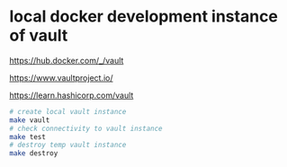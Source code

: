 # local docker development instance of vault
https://hub.docker.com/_/vault

https://www.vaultproject.io/

https://learn.hashicorp.com/vault


```bash
# create local vault instance
make vault
# check connectivity to vault instance
make test
# destroy temp vault instance
make destroy
```
